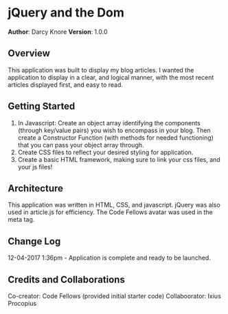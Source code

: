 # jQuery and the Dom

**Author**: Darcy Knore
**Version**: 1.0.0

## Overview
<!-- Provide a high level overview of what this application is and why you are building it, beyond the fact that it's an assignment for a Code Fellows 301 class. (i.e. What's your problem domain?) -->
This application was built to display my blog articles.  I wanted the application to display in a clear, and logical manner, with the most recent articles displayed first, and easy to read.

## Getting Started
<!-- What are the steps that a user must take in order to build this app on their own machine and get it running? -->
1. In Javascript: Create an object array identifying the components (through key/value pairs) you wish to encompass in your blog. Then create a Constructor Function (with methods for needed functioning) that you can pass your object array through.
2. Create CSS files to reflect your desired styling for application.
4. Create a basic HTML framework, making sure to link your css files, and your js files!

## Architecture
<!-- Provide a detailed description of the application design. What technologies (languages, libraries, etc) you're using, and any other relevant design information. -->
This application was written in HTML, CSS, and javascript. jQuery was also used in article.js for efficiency. The Code Fellows avatar was used in the meta tag.

## Change Log
<!-- Use this are to document the iterative changes made to your application as each feature is successfully implemented. Use time stamps. Here's an examples:
01-01-2001 4:59pm - Application now has a fully-functional express server, with GET and POST routes for the book resource. -->
12-04-2017 1:36pm - Application is complete and ready to be launched.

## Credits and Collaborations
<!-- Give credit (and a link) to other people or resources that helped you build this application. -->
Co-creator:  Code Fellows (provided initial starter code)
Collaboorator:  Ixius Procopius
